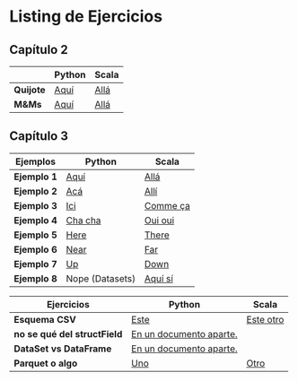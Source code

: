# Listing de Ejercicios

## Capítulo 2

|     | Python | Scala |
| --- | ------ | ----- |
| **Quijote** | [Aquí](chapter2/quijotecount.py) | [Allá](chapter2/quijotecount.scala) |
| **M&Ms** | [Aquí](chapter2/mnmcountExtra.py) | [Allá](chapter2/mnmCountExtra.scala) |

## Capítulo 3

| Ejemplos | Python | Scala |
| -------- | ------ | ----- |
| **Ejemplo 1** | [Aquí](chapter3/ejemplo1.py) | [Allá](chapter3/ejemplo1.scala) |
| **Ejemplo 2** | [Acá](chapter3/ejemplo2.py) | [Allí](chapter3/ejemplo2.scala) |
| **Ejemplo 3** | [Ici](chapter3/ejemplo3.py) | [Comme ça](chapter3/ejemplo3.scala) |
| **Ejemplo 4** | [Cha cha](chapter3/ejemplo4.py) | [Oui oui](chapter3/ejemplo4.scala) |
| **Ejemplo 5** | [Here](chapter3/ejemplo5.py) | [There](chapter3/ejemplo5.scala) |
| **Ejemplo 6** | [Near](chapter3/ejemplo6.py) | [Far](chapter3/ejemplo6.scala) |
| **Ejemplo 7** | [Up](chapter3/ejemplo7.py) | [Down](chapter3/ejemplo7.scala) |
| **Ejemplo 8** | Nope (Datasets) | [Aquí sí](chapter3/ejemplo8.scala) |

| Ejercicios | Python | Scala |
| ---------- | ------ | ----- |
| **Esquema CSV** | [Este](chapter3/esquemacsv.py) | [Este otro](chapter3/esquemacsv.scala) |
| **no se qué del structField** | [En un documento aparte.](chapter3/preguntas.md#StructField)
| **DataSet vs DataFrame** | [En un documento aparte.](chapter3/preguntas.md#DataSet_vs_DataFrame) |
| **Parquet o algo** | [Uno](chapter3/esquemacsv.py) | [Otro](chapter3/esquemacsv.scala) |